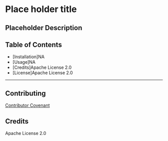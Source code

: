 # Place holder title
  ## Placeholder Description
  ## Table of Contents
  * [Installation]NA
  * [Usage]NA
  * [Credits]Apache License 2.0
  * [License]Apache License 2.0
  ----------------------------------------
  ## Contributing
  [Contributor Covenant](https://www.contributor-covenant.org/)
  ## Credits
  Apache License 2.0
